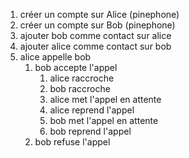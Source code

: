 1. créer un compte sur Alice (pinephone)
1. créer un compte sur Bob (pinephone)
1. ajouter bob comme contact sur alice
1. ajouter alice comme contact sur bob
1. alice appelle bob
    1. bob accepte l'appel
        1. alice raccroche
        1. bob raccroche
        1. alice met l'appel en attente
        1. alice reprend l'appel
        1. bob met l'appel en attente
        1. bob reprend l'appel
    1. bob refuse l'appel
